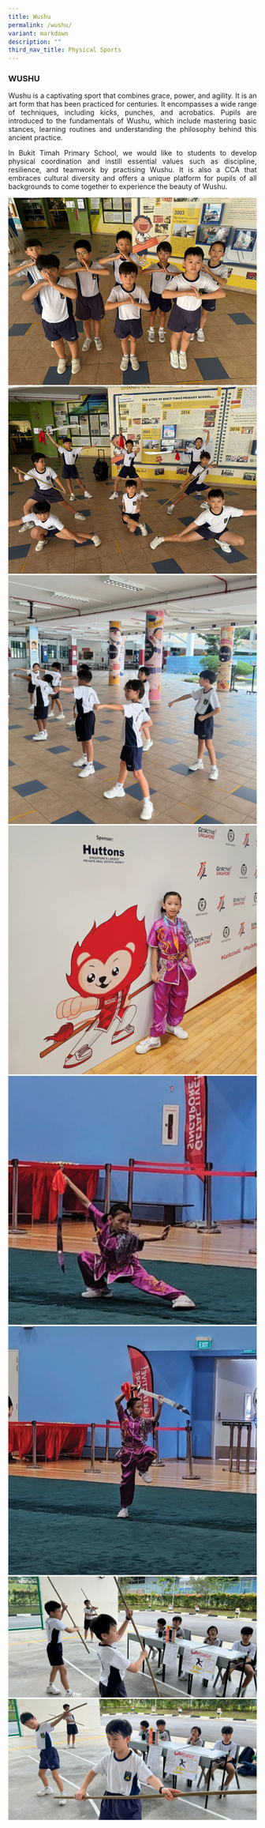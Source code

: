 ```yaml
---
title: Wushu
permalink: /wushu/
variant: markdown
description: ""
third_nav_title: Physical Sports
---
```

<h3>WUSHU</h3><p align="justify">
Wushu is a captivating sport that combines grace, power, and agility. It is an art form that has been practiced for centuries. It encompasses a wide range of techniques, including kicks, punches, and acrobatics. Pupils are introduced to the fundamentals of Wushu, which include mastering basic stances, learning routines and understanding the philosophy behind this ancient practice. 

</p><p align="justify">
In Bukit Timah Primary School, we would like to students to develop physical coordination and instill essential values such as discipline, resilience, and teamwork by practising Wushu. It is also a CCA that embraces cultural diversity and offers a unique platform for pupils of all backgrounds to come together to experience the beauty of Wushu. 

<img src="/images/CCA/wushu02.jpg"><br>
<img src="/images/CCA/wushu01.jpg"><br>
![](/images/CCA/25_wushu_04.png)<br>
![](/images/CCA/25_wushu_01.png)<br>
![](/images/CCA/25_wushu_02.png)<br>
![](/images/CCA/25_wushu_03.png)<br>
![](/images/CCA/25_wushu_05.png)<br>
![](/images/CCA/25_wushu_06.png)<br>
</p>